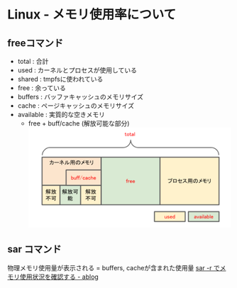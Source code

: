 # Linux - メモリ使用率について
## freeコマンド
- total : 合計
- used : カーネルとプロセスが使用している
- shared : tmpfsに使われている
- free : 余っている
- buffers : バッファキャッシュのメモリサイズ
- cache : ページキャッシュのメモリサイズ
- available : 実質的な空きメモリ
	- free + buff/cache (解放可能な部分)
![](Pasted%20image%2020220511234524.png)
## sar コマンド
物理メモリ使用量が表示される = buffers, cacheが含まれた使用量
[sar -r でメモリ使用状況を確認する - ablog](https://yohei-a.hatenablog.jp/entry/20090322/1237744536)
